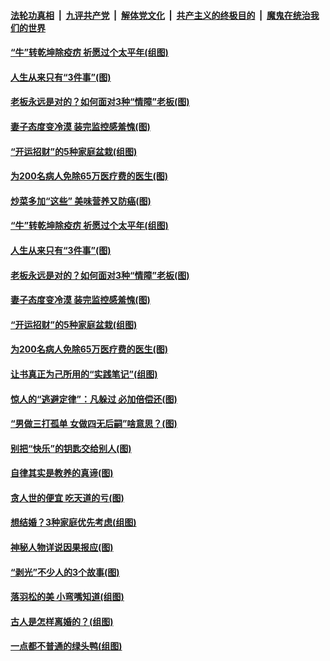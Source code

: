 

####  [法轮功真相](../../../../basic/blob/master/README.md?t=02111801) &nbsp;|&nbsp; [九评共产党](../../../../9ping.md/blob/master/README.md?t=02111801) &nbsp;|&nbsp; [解体党文化](../../../../jtdwh.md/blob/master/README.md?t=02111801)  &nbsp;|&nbsp; [共产主义的终极目的](../../../../gczydzjmd.md/blob/master/README.md?t=02111801) &nbsp;|&nbsp; [魔鬼在统治我们的世界](../../../../mgztzwmdsj.md/blob/master/README.md?t=02111801) 

#### [“牛”转乾坤除疫疠 祈愿过个太平年(组图)](../pages/p8/959437.md?t=02111801) 

#### [人生从来只有“3件事”(图)](../pages/p8/962007.md?t=02111801) 

#### [老板永远是对的？如何面对3种“情障”老板(图)](../pages/p8/962077.md?t=02111801) 

#### [妻子态度变冷漠 装完监控感羞愧(图)](../pages/p8/962046.md?t=02111801) 

#### [“开运招财”的5种家庭盆栽(组图)](../pages/p8/961645.md?t=02111801) 

#### [为200名病人免除65万医疗费的医生(图)](../pages/p8/961479.md?t=02111801) 

#### [炒菜多加“这些” 美味营养又防癌(图)](../pages/p8/961648.md?t=02111801) 

#### [“牛”转乾坤除疫疠 祈愿过个太平年(组图)](../pages/p8/959437.md?t=02111801) 

#### [人生从来只有“3件事”(图)](../pages/p8/962007.md?t=02111801) 

#### [老板永远是对的？如何面对3种“情障”老板(图)](../pages/p8/962077.md?t=02111801) 

#### [妻子态度变冷漠 装完监控感羞愧(图)](../pages/p8/962046.md?t=02111801) 

#### [“开运招财”的5种家庭盆栽(组图)](../pages/p8/961645.md?t=02111801) 

#### [为200名病人免除65万医疗费的医生(图)](../pages/p8/961479.md?t=02111801) 

#### [让书真正为己所用的“实践笔记”(组图)](../pages/p8/961544.md?t=02111801) 

#### [惊人的“逃避定律”：凡躲过 必加倍偿还(图)](../pages/p8/961953.md?t=02111801) 

#### [“男做三打孤单 女做四无后嗣”啥意思？(图)](../pages/p8/961918.md?t=02111801) 

#### [别把“快乐”的钥匙交给别人(图)](../pages/p8/961472.md?t=02111801) 

#### [自律其实是教养的真谛(图)](../pages/p8/961848.md?t=02111801) 

#### [贪人世的便宜 吃天道的亏(图)](../pages/p8/961840.md?t=02111801) 

#### [想结婚？3种家庭优先考虑(组图)](../pages/p8/961826.md?t=02111801) 

#### [神秘人物详说因果报应(图)](../pages/p8/961469.md?t=02111801) 

#### [“剥光”不少人的3个故事(图)](../pages/p8/961486.md?t=02111801) 

#### [落羽松的美 小弯嘴知道(组图)](../pages/p8/961672.md?t=02111801) 

#### [古人是怎样离婚的？(组图)](../pages/p8/961235.md?t=02111801) 


#### [一点都不普通的绿头鸭(组图)](../pages/p8/961663.md?t=02111801) 

